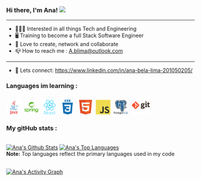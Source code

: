 
### Hi there, I'm Ana!  <img src="https://raw.githubusercontent.com/MartinHeinz/MartinHeinz/master/wave.gif" width="30px">

---
- 👩🏽‍💻 Interested in all things Tech and Engineering
- 🖥 Training to become a full Stack Software Engineer
- 💞 Love to create, network and collaborate
- 📪 How to reach me : A.blima@outlook.com
---
- 🐣 Lets connect: https://www.linkedin.com/in/ana-bela-lima-201050205/
<!---
Anabela-Lima/Anabela-Lima is a :sparkles: special :sparkles: repository because its `README.md` (this file) appears on your GitHub profile.
You can click the Preview link to take a look at your changes.
--->

###  Languages im learning :
<img src="https://github.com/devicons/devicon/blob/master/icons/java/java-original-wordmark.svg" title="Java" alt="Java" width="40" height="40"/>&nbsp;
<img src="https://github.com/devicons/devicon/blob/master/icons/spring/spring-original-wordmark.svg" title="Spring" alt="Spring" width="40" height="40"/>&nbsp;
<img src="https://github.com/devicons/devicon/blob/master/icons/react/react-original-wordmark.svg" title="React" alt="React" width="40" height="40"/>&nbsp;
<img src="https://github.com/devicons/devicon/blob/master/icons/css3/css3-plain-wordmark.svg"  title="CSS3" alt="CSS" width="40" height="40"/>&nbsp;
<img src="https://github.com/devicons/devicon/blob/master/icons/html5/html5-original.svg" title="HTML5" alt="HTML" width="40" height="40"/>&nbsp;
<img src="https://github.com/devicons/devicon/blob/master/icons/javascript/javascript-original.svg" title="JavaScript" alt="JavaScript" width="40" height="40"/>&nbsp;
<img src="https://github.com/devicons/devicon/blob/master/icons/postgresql/postgresql-original-wordmark.svg" title="PSQL"  alt="PSQL" width="40" height="40"/>&nbsp;
<img src="https://github.com/devicons/devicon/blob/master/icons/git/git-original-wordmark.svg" alt="git logo" width ="50" height ="50"/>
  </div>
  

### My gitHub stats :


<br/>
    <a href="https://github.com/anabela-lima/"><img alt="Ana's Github Stats" src="https://github-readme-stats.vercel.app/api?username=anabela-lima&show_icons=true&count_private=true&theme=react&hide_border=true&bg_color=0D1117" /></a>
  <a href="https://github.com/anabela-lima/"><img alt="Ana's Top Languages" src="https://github-readme-stats.vercel.app/api/top-langs/?username=anabela-lima&langs_count=8&count_private=true&layout=compact&theme=react&hide_border=true&bg_color=0D1117" /></a>
  <br/>
  <b>Note:</b> Top languages reflect the primary languages used in my code
 
  
   
<br/>
<br/>

<a href="https://github.com/anabela-lima/"><img alt="Ana's Activity Graph" src="https://activity-graph.herokuapp.com/graph?username=anabela-lima&bg_color=0D1117&color=5BCDEC&line=5BCDEC&point=FFFFFF&hide_border=true" /></a>

<br/>
<br/>



<!--
**anabela-lima/anabela-lima** is a :sparkles: _special_ :sparkles: repository because its `README.md` (this file) appears on your GitHub profile.




Here are some ideas to get you started:
- :telescope: I’m currently working on ...
- :seedling: I’m currently learning ...
- :dancers: I’m looking to collaborate on ...
- :thinking_face: I’m looking for help with ...
- :speech_balloon: Ask me about ...
- :mailbox: How to reach me: ...
- :smile: Pronouns: ...
- :zap: Fun fact: ...
-->
<!---
Anabela-Lima/Anabela-Lima is a :sparkles: special :sparkles: repository because its `README.md` (this file) appears on your GitHub profile.
You can click the Preview link to take a look at your changes.
--->
